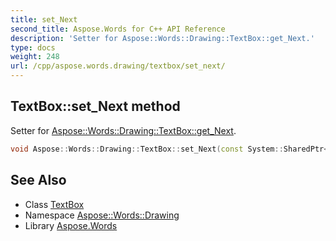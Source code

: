 ```yaml
---
title: set_Next
second_title: Aspose.Words for C++ API Reference
description: 'Setter for Aspose::Words::Drawing::TextBox::get_Next.'
type: docs
weight: 248
url: /cpp/aspose.words.drawing/textbox/set_next/
---
```

## TextBox::set_Next method


Setter for [Aspose::Words::Drawing::TextBox::get_Next](../get_next/).

```cpp
void Aspose::Words::Drawing::TextBox::set_Next(const System::SharedPtr<Aspose::Words::Drawing::TextBox> &value)
```

## See Also

* Class [TextBox](../)
* Namespace [Aspose::Words::Drawing](../../)
* Library [Aspose.Words](../../../)
